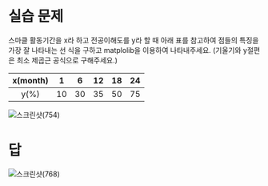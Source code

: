 실습 문제
======
스마클 활동기간을 x라 하고 전공이해도를 y라 할 때 아래 표를
참고하여 점들의 특징을 가장 잘 나타내는 선 식을 구하고 
matplolib을 이용하여 나타내주세요. (기울기와 y절편은 최소 제곱근 공식으로 구해주세요.)

|x(month)|1|6|12|18|24|
|:---:|:---:|:---:|:---:|:---:|:---:|
|y(%)|10|30|35|50|75|

![스크린샷(754)](https://user-images.githubusercontent.com/101857420/211806778-6a560a84-e629-4516-958d-6cf6a3f9442c.png)






답
=======
![스크린샷(768)](https://user-images.githubusercontent.com/101857420/214606089-9ceff48c-305d-4336-97f9-07bc0b4c810b.png)

